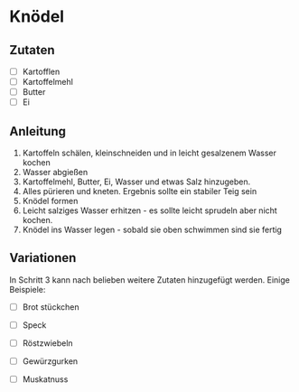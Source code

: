 # Knödel

## Zutaten

- [ ] Kartofflen
- [ ] Kartoffelmehl
- [ ] Butter
- [ ] Ei

## Anleitung

1) Kartoffeln schälen, kleinschneiden und in leicht gesalzenem Wasser kochen
2) Wasser abgießen
3) Kartoffelmehl, Butter, Ei, Wasser und etwas Salz hinzugeben.
4) Alles pürieren und kneten. Ergebnis sollte ein stabiler Teig sein
5) Knödel formen
6) Leicht salziges Wasser erhitzen - es sollte leicht sprudeln aber nicht kochen.
7) Knödel ins Wasser legen - sobald sie oben schwimmen sind sie fertig

## Variationen

In Schritt 3 kann nach belieben weitere Zutaten hinzugefügt werden.
Einige Beispiele:

- [ ] Brot stückchen
- [ ] Speck
- [ ] Röstzwiebeln
- [ ] Gewürzgurken
- [ ] Muskatnuss

